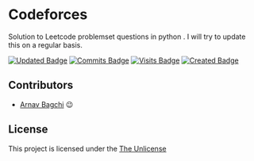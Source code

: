 # Codeforces
Solution to Leetcode problemset questions in python . I will try to update this on a regular basis.

[![Updated Badge](https://badges.pufler.dev/updated/thewires2/Leetcode?color=orange&style=for-the-badge&logo=appveyor)](https://badges.pufler.dev)
[![Commits Badge](https://badges.pufler.dev/commits/monthly/thewires2?color=yellow&style=for-the-badge&logo=appveyor)](https://badges.pufler.dev)
[![Visits Badge](https://badges.pufler.dev/visits/thewires2/Leetcode?color=red&style=for-the-badge&logo=appveyor)](https://badges.pufler.dev)
[![Created Badge](https://badges.pufler.dev/created/thewires2/Leetcode?color=blue&style=for-the-badge&logo=appveyor)](https://badges.pufler.dev)

<!--
Readme
-->



## Contributors 
* [Arnav Bagchi](https://github.com/thewires2) 	:wink:

## License

This project is licensed under the [The Unlicense](https://choosealicense.com/licenses/unlicense/#)
